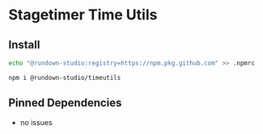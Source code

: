# Stagetimer Time Utils

## Install

```sh
echo "@rundown-studio:registry=https://npm.pkg.github.com" >> .npmrc

npm i @rundown-studio/timeutils
```

## Pinned Dependencies

- no issues
